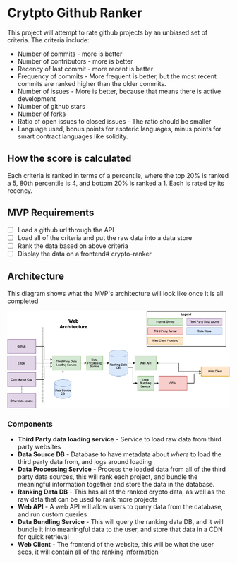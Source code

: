 # Crytpto Github Ranker

This project will attempt to rate github projects by an unbiased set of criteria.  The criteria include:

- Number of commits - more is better
- Number of contributors - more is better
- Recency of last commit - more recent is better
- Frequency of commits - More frequent is better, but the most recent commits are ranked higher than the older commits.
- Number of issues - More is better, because that means there is active development
- Number of github stars
- Number of forks
- Ratio of open issues to closed issues - The ratio should be smaller
- Language used, bonus points for esoteric languages, minus points for smart contract languages like solidity.

## How the score is calculated

Each criteria is ranked in terms of a percentile, where the top 20% is ranked a 5, 80th percentile is 4, and bottom 20% is ranked a 1.  Each is rated by its recency.

## MVP Requirements

- [ ] Load a github url through the API
- [ ] Load all of the criteria and put the raw data into a data store
- [ ] Rank the data based on above criteria
- [ ] Display the data on a frontend# crypto-ranker

## Architecture

This diagram shows what the MVP's architecture will look like once it is all completed

![Server Architecture](diagrams/proposed-architecture.png)

### Components

- **Third Party data loading service** - Service to load raw data from third party websites
- **Data Source DB** - Database to have metadata about *where* to load the third party data from, and logs around loading
- **Data Processing Service** - Process the loaded data from all of the third party data sources, this will rank each project, and bundle the meaningful information together and store the data in the database.
- **Ranking Data DB** - This has all of the ranked crypto data, as well as the raw data that can be used to rank more projects
- **Web API** - A web API will allow users to query data from the database, and run custom queries
- **Data Bundling Service** - This will query the ranking data DB, and it will bundle it into meaningful data to the user, and store that data in a CDN for quick retrieval
- **Web Client** - The frontend of the website, this will be what the user sees, it will contain all of the ranking information
